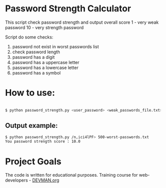 # Password Strength Calculator

This script check password strength and output overall score
1 - very weak password
10 - very strength password

Script do some checks:
1. password not exist in worst passwords list
2. check password length
3. password has a digit
4. password has a uppercase letter
5. password has a lowercase letter
6. password has a symbol

# How to use:

```bash

$ python password_strength.py <user_password> <weak_passwords_file.txt>

```

## Output example:

```bash
$ python password_strength.py /n,ici4lPF> 500-worst-passwords.txt
You password strength score : 10.0
```

# Project Goals

The code is written for educational purposes. Training course for web-developers - [DEVMAN.org](https://devman.org)

